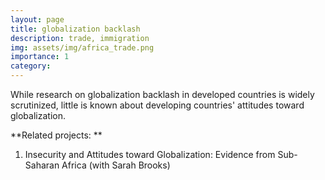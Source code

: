 ```yaml
---
layout: page
title: globalization backlash 
description: trade, immigration 
img: assets/img/africa_trade.png
importance: 1
category: 
---
```


While research on globalization backlash in developed countries is widely scrutinized, little is known about developing countries' attitudes toward globalization.


**Related projects: **

 1. Insecurity and Attitudes toward Globalization: Evidence from Sub-Saharan Africa (with Sarah Brooks)
